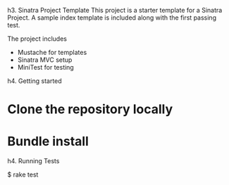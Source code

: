 h3. Sinatra Project Template
This project is a starter template for a Sinatra Project.  A sample index template is included along with the first passing test.

The project includes

* Mustache for templates
* Sinatra MVC setup
* MiniTest for testing

h4. Getting started

# Clone the repository locally
# Bundle install

h4. Running Tests

$ rake test



